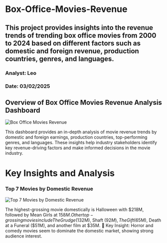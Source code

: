 # Box-Office-Movies-Revenue
## This project provides insights into the revenue trends of trending box office movies from 2000 to 2024 based on different factors such as domestic and foreign revenue, production countries, genres, and languages.
### Analyst: Leo
### Date: 03/02/2025
## Overview of Box Office Movies Revenue Analysis Dashboard
![Box Office Movies Revenue](https://github.com/user-attachments/assets/ae1a6ece-4d71-480d-83e6-1e684539bd01)

This dashboard provides an in-depth analysis of movie revenue trends by domestic and foreign earnings, production countries, top-performing genres, and languages. These insights help industry stakeholders identify key revenue-driving factors and make informed decisions in the movie industry.
# Key Insights and Analysis
### Top 7 Movies by Domestic Revenue
![Top 7 Movies by Domestic Revenue](https://github.com/user-attachments/assets/cfbe3be5-56f1-4e51-8ecf-b458ae00ec2f)

The highest-grossing movie domestically is Halloween with $218M, followed by Mean Girls at $158M.
Other top-grossing movies include The Grudge ($132M), Shaft ($92M), The Gift ($65M), Death at a Funeral ($51M), and another film at $35M.
📌 Key Insight: Horror and comedy movies seem to dominate the domestic market, showing strong audience interest.

